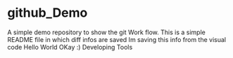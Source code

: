 # github_Demo
A simple demo repository to show the git Work flow.
This is a simple README file in which diff infos are saved
Im saving this info from the visual code
Hello World OKay :)
Developing Tools